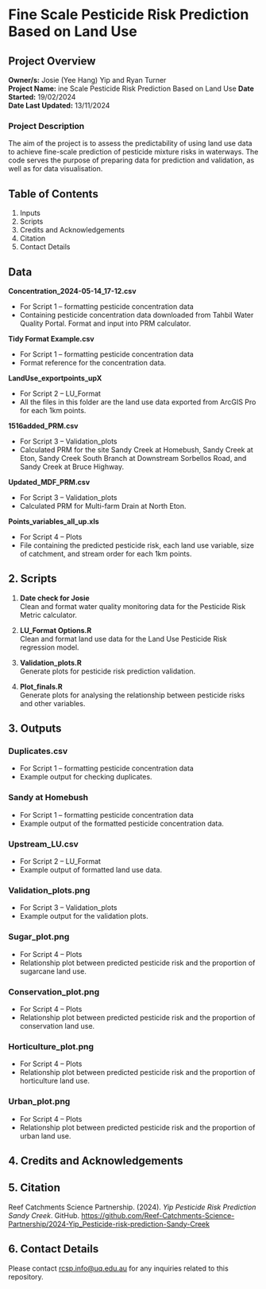 # Fine Scale Pesticide Risk Prediction Based on Land Use
## Project Overview

**Owner/s:** Josie (Yee Hang) Yip and Ryan Turner  
**Project Name:** ine Scale Pesticide Risk Prediction Based on Land Use
**Date Started:** 19/02/2024  
**Date Last Updated:** 13/11/2024 
### Project Description
The aim of the project is to assess the predictability of using land use data to achieve fine-scale prediction of pesticide mixture risks in waterways. 
The code serves the purpose of preparing data for prediction and validation, as well as for data visualisation. 

## Table of Contents

1. Inputs
2. Scripts
3. Credits and Acknowledgements
4. Citation
5. Contact Details

## Data

**Concentration_2024-05-14_17-12.csv**
- For Script 1 – formatting pesticide concentration data
- Containing pesticide concentration data downloaded from Tahbil Water Quality Portal. Format and input into PRM calculator.

**Tidy Format Example.csv**
- For Script 1 – formatting pesticide concentration data
- Format reference for the concentration data.

**LandUse_exportpoints_upX**
- For Script 2 – LU_Format
- All the files in this folder are the land use data exported from ArcGIS Pro for each 1km points.

**1516added_PRM.csv**
- For Script 3 – Validation_plots
- Calculated PRM for the site Sandy Creek at Homebush, Sandy Creek at Eton, Sandy Creek South Branch at Downstream Sorbellos Road, and Sandy Creek at Bruce Highway.

**Updated_MDF_PRM.csv**
- For Script 3 – Validation_plots
- Calculated PRM for Multi-farm Drain at North Eton.

**Points_variables_all_up.xls**
- For Script 4 – Plots
- File containing the predicted pesticide risk, each land use variable, size of catchment, and stream order for each 1km points.


## 2. Scripts
1. **Date check for Josie**  
   Clean and format water quality monitoring data for the Pesticide Risk Metric calculator.

2. **LU_Format Options.R**  
   Clean and format land use data for the Land Use Pesticide Risk regression model.

3. **Validation_plots.R**  
   Generate plots for pesticide risk prediction validation.

4. **Plot_finals.R**  
   Generate plots for analysing the relationship between pesticide risks and other variables.

## 3. Outputs
### Duplicates.csv
- For Script 1 – formatting pesticide concentration data
- Example output for checking duplicates.

### Sandy at Homebush
- For Script 1 – formatting pesticide concentration data
- Example output of the formatted pesticide concentration data.

### Upstream_LU.csv
- For Script 2 – LU_Format
- Example output of formatted land use data.

### Validation_plots.png
- For Script 3 – Validation_plots
- Example output for the validation plots.

### Sugar_plot.png
- For Script 4 – Plots
- Relationship plot between predicted pesticide risk and the proportion of sugarcane land use.

### Conservation_plot.png
- For Script 4 – Plots
- Relationship plot between predicted pesticide risk and the proportion of conservation land use.

### Horticulture_plot.png
- For Script 4 – Plots
- Relationship plot between predicted pesticide risk and the proportion of horticulture land use.

### Urban_plot.png
- For Script 4 – Plots
- Relationship plot between predicted pesticide risk and the proportion of urban land use.



## 4. Credits and Acknowledgements 


## 5. Citation
Reef Catchments Science Partnership. (2024). *Yip Pesticide Risk Prediction Sandy Creek*. GitHub. https://github.com/Reef-Catchments-Science-Partnership/2024-Yip_Pesticide-risk-prediction-Sandy-Creek


## 6. Contact Details
Please contact rcsp.info@uq.edu.au for any inquiries related to this repository.
